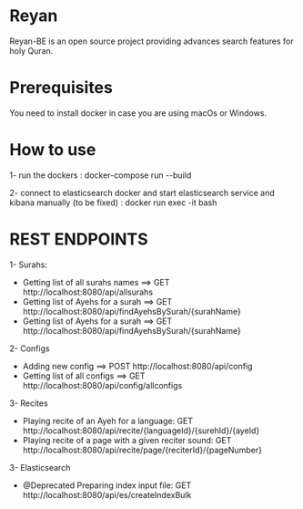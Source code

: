 Reyan
==========
Reyan-BE is an open source project providing advances search features for holy Quran.

Prerequisites
==========
You need to install docker in case you are using macOs or Windows. 

How to use
==========
1- run the dockers : docker-compose run --build

2- connect to elasticsearch docker and start elasticsearch service and kibana manually (to be fixed) : docker run exec -it <id> bash 

REST ENDPOINTS
==========
1- Surahs:

* Getting list of all surahs names ==> GET http://localhost:8080/api/allsurahs
* Getting list of Ayehs for a surah ==> GET http://localhost:8080/api/findAyehsBySurah/{surahName}
* Getting list of Ayehs for a surah ==> GET http://localhost:8080/api/findAyehsBySurah/{surahName}

2- Configs

* Adding new config ==> POST http://localhost:8080/api/config  
* Getting list of all configs ==> GET http://localhost:8080/api/config/allconfigs

3- Recites

* Playing recite of an Ayeh for a language: GET http://localhost:8080/api/recite/{languageId}/{surehId}/{ayeId} 
* Playing recite of a page with a given reciter sound: GET http://localhost:8080/api/recite/page/{reciterId}/{pageNumber}

 3- Elasticsearch
 
* @Deprecated Preparing index input file: GET http://localhost:8080/api/es/createIndexBulk 

